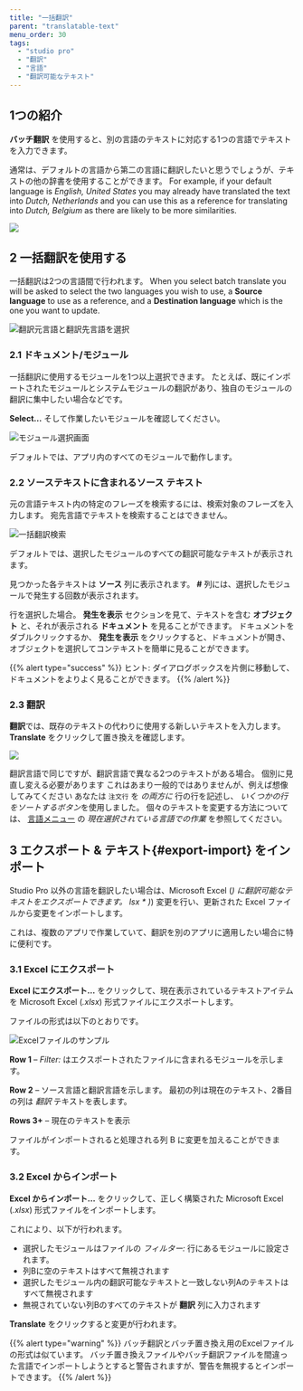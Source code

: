 ```yaml
---
title: "一括翻訳"
parent: "translatable-text"
menu_order: 30
tags:
  - "studio pro"
  - "翻訳"
  - "言語"
  - "翻訳可能なテキスト"
---
```


## 1つの紹介

**バッチ翻訳** を使用すると、別の言語のテキストに対応する1つの言語でテキストを入力できます。

通常は、デフォルトの言語から第二の言語に翻訳したいと思うでしょうが、テキストの他の辞書を使用することができます。 For example, if your default language is *English, United States* you may already have translated the text into *Dutch, Netherlands* and you can use this as a reference for translating into *Dutch, Belgium* as there are likely to be more similarities.

![](attachments/language/batch-translate.png)

## 2 一括翻訳を使用する

一括翻訳は2つの言語間で行われます。 When you select batch translate you will be asked to select the two languages you wish to use, a **Source language** to use as a reference, and a **Destination language** which is the one you want to update.

![翻訳元言語と翻訳先言語を選択](attachments/language/batch-translate-languages.png)

### 2.1 ドキュメント/モジュール

一括翻訳に使用するモジュールを1つ以上選択できます。 たとえば、既にインポートされたモジュールとシステムモジュールの翻訳があり、独自のモジュールの翻訳に集中したい場合などです。

**Select…** そして作業したいモジュールを確認してください。

![モジュール選択画面](attachments/language/batch-replace-modules.png)

デフォルトでは、アプリ内のすべてのモジュールで動作します。

### 2.2 ソーステキストに含まれるソース テキスト

元の言語テキスト内の特定のフレーズを検索するには、検索対象のフレーズを入力します。 宛先言語でテキストを検索することはできません。

![一括翻訳検索](attachments/language/batch-translate-search.png)

デフォルトでは、選択したモジュールのすべての翻訳可能なテキストが表示されます。

見つかった各テキストは **ソース** 列に表示されます。 **#** 列には、選択したモジュールで発生する回数が表示されます。

行を選択した場合。 **発生を表示** セクションを見て、テキストを含む **オブジェクト** と、それが表示される **ドキュメント** を見ることができます。 ドキュメントをダブルクリックするか、 **発生を表示** をクリックすると、ドキュメントが開き、オブジェクトを選択してコンテキストを簡単に見ることができます。

{{% alert type="success" %}}
ヒント: ダイアログボックスを片側に移動して、ドキュメントをよりよく見ることができます。
{{% /alert %}}

### 2.3 翻訳

**翻訳**では、既存のテキストの代わりに使用する新しいテキストを入力します。 **Translate** をクリックして置き換えを確認します。

![](attachments/language/batch-translate-translate.png)

翻訳言語で同じですが、翻訳言語で異なる2つのテキストがある場合。 個別に見直し変える必要があります これはあまり一般的ではありませんが、例えば想像してみてください あなたは `注文行` を *の両方に* 行の行を記述し、 *いくつかの行をソートするボタン*を使用しました。 個々のテキストを変更する方法については、 [言語メニュー](translatable-texts#selected-language) の *現在選択されている言語での作業* を参照してください。

## 3 エクスポート & テキスト{#export-import} をインポート

Studio Pro 以外の言語を翻訳したい場合は、Microsoft Excel (*) に翻訳可能なテキストをエクスポートできます。 lsx * )*) 変更を行い、更新された Excel ファイルから変更をインポートします。</p>

これは、複数のアプリで作業していて、翻訳を別のアプリに適用したい場合に特に便利です。

### 3.1 Excel にエクスポート

**Excel にエクスポート…** をクリックして、現在表示されているテキストアイテムを Microsoft Excel (*.xlsx*) 形式ファイルにエクスポートします。

ファイルの形式は以下のとおりです。

![Excelファイルのサンプル](attachments/language/batch-translate-excel.png)

**Row 1** – *Filter:* はエクスポートされたファイルに含まれるモジュールを示します。

**Row 2**  – ソース言語と翻訳言語を示します。 最初の列は現在のテキスト、2番目の列は *翻訳* テキストを表します。

**Rows 3+**  – 現在のテキストを表示

ファイルがインポートされると処理される列 B に変更を加えることができます。

### 3.2 Excel からインポート

**Excel からインポート…** をクリックして、正しく構築された Microsoft Excel (*.xlsx*) 形式ファイルをインポートします。

これにより、以下が行われます。

* 選択したモジュールはファイルの *フィルター:* 行にあるモジュールに設定されます。
* 列Bに空のテキストはすべて無視されます
* 選択したモジュール内の翻訳可能なテキストと一致しない列Aのテキストはすべて無視されます
* 無視されていない列Bのすべてのテキストが **翻訳** 列に入力されます

**Translate** をクリックすると変更が行われます。

{{% alert type="warning" %}}
バッチ翻訳とバッチ置き換え用のExcelファイルの形式は似ています。 バッチ置き換えファイルやバッチ翻訳ファイルを間違った言語でインポートしようとすると警告されますが、警告を無視するとインポートできます。
{{% /alert %}}
